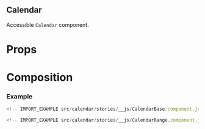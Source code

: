 ## Calendar

Accessible `Calendar` component.

# Props

<!-- INJECT_PROPS src/calendar -->

# Composition

<!-- INJECT_COMPOSITION src/calendar -->

### Example

```js
<!-- IMPORT_EXAMPLE src/calendar/stories/__js/CalendarBase.component.jsx -->
```

```js
<!-- IMPORT_EXAMPLE src/calendar/stories/__js/CalendarRange.component.jsx -->
```
